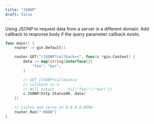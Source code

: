 ```yaml
---
title: "JSONP"
draft: false
---
```


Using JSONP to request data from a server  in a different domain. Add callback to response body if the query parameter callback exists.

```go
func main() {
	router := gin.Default()

	router.GET("/JSONP?callback=x", func(c *gin.Context) {
		data := map[string]interface{}{
			"foo": "bar",
		}

		// GET /JSONP?callback=x
		// callback is x
		// Will output  :   x({\"foo\":\"bar\"})
		c.JSONP(http.StatusOK, data)
	})

	// Listen and serve on 0.0.0.0:8080
	router.Run(":8080")
}
```
